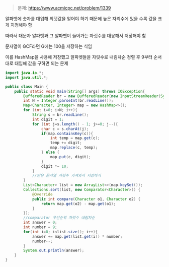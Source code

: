 >문제: https://www.acmicpc.net/problem/1339

알파벳에 숫자를 대입해 최댓값을 얻어야 하기 때문에 높은 자리수에 있을 수록 값을 크게 지정해야 함

따라서 대문자 알파벳과 그 알파벳이 들어가는 자릿수를 대응해서 저장해야 함

문자열이 GCF라면 G에는 100을 저장하는 식임

이를 HashMap을 사용해 저장했고 알파벳들을 자릿수로 내림차순 정렬 후 9부터 순서대로 대입해 값을 구하면 되는 문제

```java
import java.io.*;
import java.util.*;

public class Main {
    public static void main(String[] args) throws IOException{
        BufferedReader br = new BufferedReader(new InputStreamReader(System.in));
        int N = Integer.parseInt(br.readLine());
        Map<Character, Integer> map = new HashMap<>();
        for (int i=0; i<N; i++){
            String s = br.readLine();
            int digit = 1;
            for (int j=s.length() - 1; j>=0; j--){
                char c = s.charAt(j);
                if(map.containsKey(c)){
                    int temp = map.get(c);
                    temp += digit;
                    map.replace(c, temp);
                } else {
                    map.put(c, digit);
                }
                digit *= 10;
            }
            //받은 문자열 자릿수 가져와서 저장하기
        }
        List<Character> list = new ArrayList<>(map.keySet());
        Collections.sort(list, new Comparator<Character>() {
            @Override
            public int compare(Character o1, Character o2) {
                return map.get(o2) - map.get(o1);
            }
        });
        //comparator 우선순위 자릿수 내림차순
        int answer = 0;
        int number = 9;
        for(int i=0; i<list.size(); i++){
            answer += map.get(list.get(i)) * number;
            number--;
        }
        System.out.println(answer);
    }
}
```